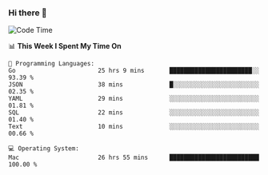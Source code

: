 ### Hi there 👋

<!--
**CrazyCollin/crazycollin** is a ✨ _special_ ✨ repository because its `README.md` (this file) appears on your GitHub profile.

Here are some ideas to get you started:

- 🔭 I’m currently working on ...
- 🌱 I’m currently learning ...
- 👯 I’m looking to collaborate on ...
- 🤔 I’m looking for help with ...
- 💬 Ask me about ...
- 📫 How to reach me: ...
- 😄 Pronouns: ...
- ⚡ Fun fact: ...
-->

<!--START_SECTION:waka-->
![Code Time](http://img.shields.io/badge/Code%20Time-3%2C339%20hrs-blue)

📊 **This Week I Spent My Time On** 

```text
💬 Programming Languages: 
Go                       25 hrs 9 mins       ███████████████████████░░   93.39 % 
JSON                     38 mins             █░░░░░░░░░░░░░░░░░░░░░░░░   02.35 % 
YAML                     29 mins             ░░░░░░░░░░░░░░░░░░░░░░░░░   01.81 % 
SQL                      22 mins             ░░░░░░░░░░░░░░░░░░░░░░░░░   01.40 % 
Text                     10 mins             ░░░░░░░░░░░░░░░░░░░░░░░░░   00.66 % 

💻 Operating System: 
Mac                      26 hrs 55 mins      █████████████████████████   100.00 % 
```


<!--END_SECTION:waka-->
